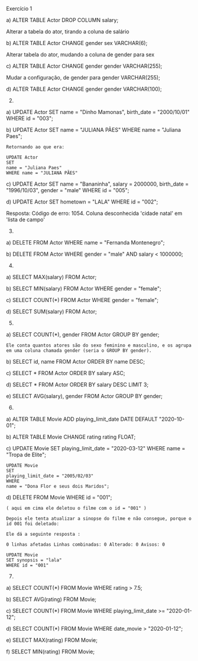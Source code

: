 Exercício 1

a) ALTER TABLE Actor DROP COLUMN salary;

Alterar a tabela do ator, tirando a coluna de salário

b) ALTER TABLE Actor CHANGE gender sex VARCHAR(6);

Alterar tabela do ator, mudando a coluna de gender para sex

c) ALTER TABLE Actor CHANGE gender gender VARCHAR(255);

Mudar a configuração, de gender para gender VARCHAR(255);

d) ALTER TABLE Actor CHANGE gender gender VARCHAR(100);

2)

a)  UPDATE Actor
    SET 
    name = "Dinho Mamonas",
    birth_date = "2000/10/01"
    WHERE id = "003";


b)  UPDATE Actor
    SET
    name = "JULIANA PÃES"
    WHERE name = "Juliana Paes";

    Retornando ao que era:

    UPDATE Actor
    SET
    name = "Juliana Paes"
    WHERE name = "JULIANA PÃES"


c)  UPDATE Actor 
    SET
    name = "Bananinha", 
    salary = 2000000,
    birth_date = "1996/10/03",
    gender = "male"
    WHERE
    id = "005";

d)  UPDATE Actor
    SET 
    hometown = "LALA"
    WHERE
    id = "002";

  Resposta: Código de erro: 1054. Coluna desconhecida 'cidade natal' em 'lista de campo'


3)

a) DELETE FROM Actor WHERE name = "Fernanda Montenegro";

b)  DELETE 
    FROM Actor
    WHERE
    gender = "male"
    AND
    salary < 1000000;

4)

a) SELECT MAX(salary) FROM Actor;

b) SELECT MIN(salary) FROM Actor WHERE gender = "female";

c) SELECT COUNT(*) FROM Actor WHERE gender = "female";

d) SELECT SUM(salary) FROM Actor;



5)

a)  SELECT COUNT(*), gender
    FROM Actor
    GROUP BY gender;

    Ele conta quantos atores são do sexo feminino e masculino, e os agrupa em uma coluna chamada gender (seria o GROUP BY gender).

b)  SELECT id, name FROM Actor
    ORDER 
    BY name DESC;

c) SELECT * FROM Actor ORDER BY salary ASC; 


d) SELECT * FROM Actor ORDER BY salary DESC LIMIT 3;


e)  SELECT AVG(salary), gender FROM Actor 
    GROUP BY gender;


6)

a) ALTER TABLE Movie ADD playing_limit_date DATE DEFAULT "2020-10-01";

b) ALTER TABLE Movie CHANGE rating rating FLOAT;

c)  UPDATE Movie
    SET
    playing_limit_date = "2020-03-12"
    WHERE
    name = "Tropa de Elite";

    UPDATE Movie
    SET
    playing_limit_date = "2005/02/03"
    WHERE
    name = "Dona Flor e seus dois Maridos";


d)  DELETE FROM Movie WHERE id = "001";

    ( aqui em cima ele deletou o filme com o id = "001" )

    Depois ele tenta atualizar a sinopse do filme e não consegue, porque o id 001 foi deletado:

    Ele dá a seguinte resposta :  

    0 linhas afetadas Linhas combinadas: 0 Alterado: 0 Avisos: 0

    UPDATE Movie
    SET synopsis = "lala"
    WHERE id = "001"


7)

a) SELECT COUNT(*) FROM Movie WHERE rating > 7.5;

b) SELECT AVG(rating) FROM Movie;

c) SELECT COUNT(*) FROM Movie WHERE playing_limit_date >= "2020-01-12";

d) SELECT COUNT(*) FROM Movie WHERE date_movie > "2020-01-12";

e) SELECT MAX(rating) FROM Movie;

f) SELECT MIN(rating) FROM Movie;




